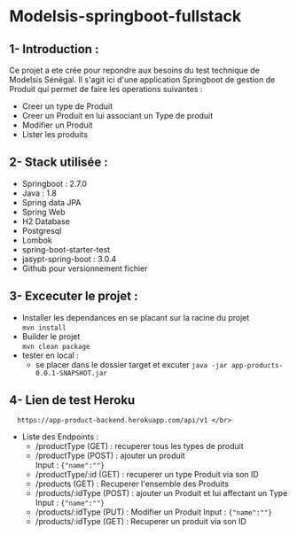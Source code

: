 # Modelsis-springboot-fullstack
## 1- Introduction : 
Ce projet a ete crée pour repondre aux besoins du test technique de Modelsis Sénégal.
Il s'agit ici d'une application Springboot de gestion de Produit qui permet de faire les operations suivantes : 
* Creer un type de Produit
* Creer un Produit en lui associant un Type de produit
* Modifier un Produit
* Lister les produits 
## 2- Stack utilisée : 
* Springboot : 2.7.0
* Java : 1.8
* Spring data JPA
* Spring Web
* H2 Database
* Postgresql
* Lombok
* spring-boot-starter-test
* jasypt-spring-boot : 3.0.4
* Github pour versionnement fichier   
## 3- Excecuter le projet : 
* Installer les dependances en se placant sur la racine du projet </br>
  `mvn install`
* Builder le projet  </br>
  `mvn clean package`
* tester en local :
  - se placer dans le dossier target et excuter
    `java -jar app-products-0.0.1-SNAPSHOT.jar` </br>
## 4- Lien de test Heroku 
      https://app-product-backend.herokuapp.com/api/v1 </br>
* Liste des Endpoints : 
  - /productType (GET) : recuperer tous les types de produit </br>
  - /productType (POST) : ajouter un produit </br>
     Input : `{"name":""}`
  - /productType/:id (GET) : recuperer un type Produit via son ID
  - /products (GET) : Recuperer l'ensemble des Produits
  - /products/:idType (POST) : ajouter un Produit et lui affectant un Type
      Input : `{"name":""}`
  - /products/:idType (PUT) : Modifier un Produit 
      Input : `{"name":""}`
  - /products/:idType (GET) : Recuperer un produit via son ID 
 
